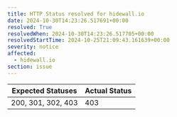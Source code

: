 ```yaml
---
title: HTTP Status resolved for hidewall.io
date: 2024-10-30T14:23:26.517691+00:00
resolved: True
resolvedWhen: 2024-10-30T14:23:26.517705+00:00
resolvedStartTime: 2024-10-25T21:09:43.161639+00:00
severity: notice
affected:
  - hidewall.io
section: issue
---
```


| Expected Statuses | Actual Status  |
|-------------------|----------------|
| 200, 301, 302, 403 | 403 |
